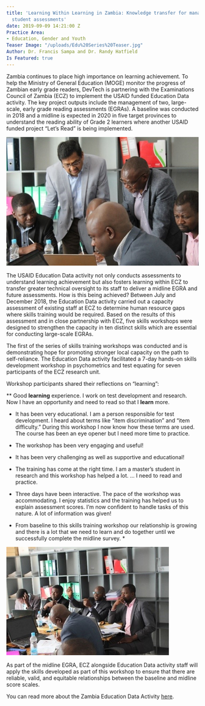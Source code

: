 ```yaml
---
title: 'Learning Within Learning in Zambia: Knowledge transfer for managing better
  student assessments'
date: 2019-09-09 14:21:00 Z
Practice Area:
- Education, Gender and Youth
Teaser Image: "/uploads/Edu%20Series%20Teaser.jpg"
Author: Dr. Francis Sampa and Dr. Randy Hatfield
Is Featured: true
---
```


Zambia continues to place high importance on learning achievement.  To help the Ministry of General Education (MOGE) monitor the progress of Zambian early grade readers, DevTech is partnering with the Examinations Council of Zambia (ECZ) to implement the USAID funded Education Data activity. The key project outputs include the management of two, large-scale, early grade reading assessments (EGRAs). A baseline was conducted in 2018 and a midline is expected in 2020 in five target provinces to understand the reading ability of Grade 2 learners where another USAID funded project “Let’s Read” is being implemented.

![Zambia Edu 1.jpg](/uploads/Zambia%20Edu%201.jpg)

The USAID Education Data activity not only conducts assessments to understand learning achievement but also fosters learning within ECZ to transfer greater technical oversight to its staff to deliver a midline EGRA and future assessments. How is this being achieved?  Between July and December 2018, the Education Data activity carried out a capacity assessment of existing staff at ECZ to determine human resource gaps where skills training would be required. Based on the results of this assessment and in close partnership with ECZ, five skills workshops were designed to strengthen the capacity in ten distinct skills which are essential for conducting large-scale EGRAs. 

The first of the series of skills training workshops was conducted and is demonstrating hope for promoting stronger local capacity on the path to self-reliance. The Education Data activity facilitated a 7-day hands-on skills development workshop in psychometrics and test equating for seven participants of the ECZ research unit. 

Workshop participants shared their reflections on “learning”:

** Good **learning** experience. I work on test development and research. Now I have an opportunity and need to read so that I **learn** more. 

* It has been very educational. I am a person responsible for test development. I heard about terms like “item discrimination” and “item difficulty.” During this workshop I now know how these terms are used. The course has been an eye opener but I need more time to practice.

* The workshop has been very engaging and useful!

* It has been very challenging as well as supportive and educational!

* The training has come at the right time. I am a master’s student in research and this workshop has helped a lot. … I need to read and practice. 

* Three days have been interactive. The pace of the workshop was accommodating. I enjoy statistics and the training has helped us to explain assessment scores. I’m now confident to handle tasks of this nature. A lot of information was given!

* From baseline to this skills training workshop our relationship is growing and there is a lot that we need to learn and do together until we successfully complete the midline survey. *

![Zambia Edu 2.jpg](/uploads/Zambia%20Edu%202.jpg)

As part of the midline EGRA, ECZ alongside Education Data activity staff will apply the skills developed as part of this workshop to ensure that there are reliable, valid, and equitable relationships between the baseline and midline score scales.

You can read more about the Zambia Education Data Activity [here](https://devtechsys.com/insights/2018/10/31/devtech-project-spotlight-evaluation-of-the-usaid-slash-zambia-education-program/). 